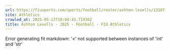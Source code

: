 ```yaml
---
url: https://fiusports.com/sports/football/roster/ashton-levells/13107
site: Athletics
crawled_at: 2025-05-13T10:04:43.719362
title: Ashton Levells - 2025 - Football - FIU Athletics
---
```


Error generating fit markdown: '<' not supported between instances of 'int' and 'str'
